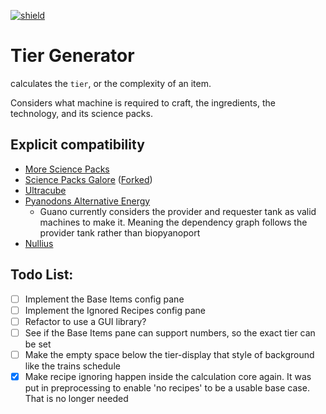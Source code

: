 [![shield](https://img.shields.io/badge/Crowdin-Translate-brightgreen)](https://crowdin.com/project/factorio-mods-localization)

# Tier Generator
calculates the `tier`, or the complexity of an item.

Considers what machine is required to craft, the ingredients, the technology, and its science packs.

## Explicit compatibility
- [More Science Packs](https://mods.factorio.com/mod/MoreSciencePacks-for1_1)
- [Science Packs Galore](https://mods.factorio.com/mod/SciencePackGalore) ([Forked](https://mods.factorio.com/mod/SciencePackGaloreForked))
- [Ultracube](https://mods.factorio.com/mod/Ultracube)
- [Pyanodons Alternative Energy](https://mods.factorio.com/mod/pyalternativeenergy)
	- Guano currently considers the provider and requester tank as valid machines to make it. Meaning the dependency graph follows the provider tank rather than biopyanoport
- [Nullius](https://mods.factorio.com/mod/nullius)


## Todo List:
- [ ] Implement the Base Items config pane
- [ ] Implement the Ignored Recipes config pane
- [ ] Refactor to use a GUI library?
- [ ] See if the Base Items pane can support numbers, so the exact tier can be set
- [ ] Make the empty space below the tier-display that style of background like the trains schedule
- [x] Make recipe ignoring happen inside the calculation core again. It was put in preprocessing to enable 'no recipes' to be a usable base case. That is no longer needed